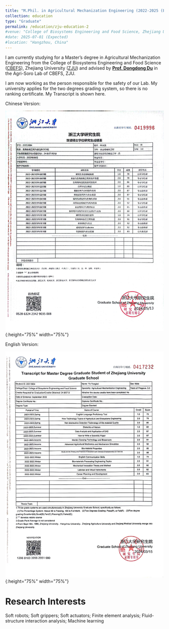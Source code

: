 ```yaml
---
title: "M.Phil. in Agricultural Mechanization Engineering (2022-2025 (Expected))"
collection: education
type: "Graduate"
permalink: /education/zju-education-2
#venue: "College of Biosystems Engineering and Food Science, Zhejiang University"
#date: 2025-07-01 (Expected)
#location: "Hangzhou, China"
---
```


I am currently studying for a Master’s degree in Agricultural Mechanization Engineering from the College of Biosystems Engineering and Food Science ([CBEFS](https://caefs.zju.edu.cn/)), Zhejiang University ([ZJU](https://www.zju.edu.cn)) and advised by **[Prof. Dongdong Du](https://person.zju.edu.cn/Dudd/)** in the Agri-Soro Lab of CBEFS, ZJU.

I am now working as the person responsible for the safety of our Lab.
My university applies for the two degrees grading system, so there is no ranking certificate. My Transcript is shown here.

Chinese Version:

![Yongkai Ye's Transcript](../images/GraduateTranscriptChinese.jpg){:height="75%" width="75%"}

English Version:

![Yongkai Ye's Transcript](../images/GraduateTranscriptEnglish.jpg){:height="75%" width="75%"}

Research Interests
======
Soft robots; Soft grippers; Soft actuators; Finite element analysis; Fluid-structure interaction analysis; Machine learning

